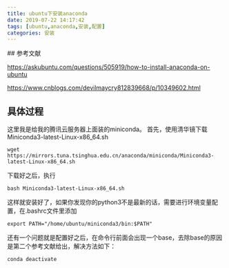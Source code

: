```yaml
---
title: ubuntu下安装anaconda
date: 2019-07-22 14:17:42
tags: [ubuntu,anaconda,安装,配置]
categories: 安装
---
```


<meta name="referrer" content="no-referrer" />
## 参考文献


https://askubuntu.com/questions/505919/how-to-install-anaconda-on-ubuntu

https://www.cnblogs.com/devilmaycry812839668/p/10349602.html


##  具体过程

这里我是给我的腾讯云服务器上面装的miniconda。
首先，使用清华镜下载Miniconda3-latest-Linux-x86_64.sh
```
wget https://mirrors.tuna.tsinghua.edu.cn/anaconda/miniconda/Miniconda3-latest-Linux-x86_64.sh
```

下载好之后，执行
```
bash Miniconda3-latest-Linux-x86_64.sh
```

这样就安装好了，如果你发现你的python3不是最新的话，需要进行环境变量配置，在.bashrc文件里添加
```
export PATH="/home/ubuntu/miniconda3/bin:$PATH"
```

还有一个问题就是配置好之后，在命令行前面会出现一个base，去除base的原因是第二个参考文献给出，解决方法如下：
```
conda deactivate
```


